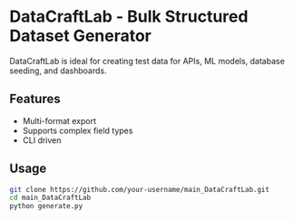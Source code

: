 # DataCraftLab - Bulk Structured Dataset Generator

DataCraftLab is ideal for creating test data for APIs, ML models, database seeding, and dashboards.

## Features
- Multi-format export  
- Supports complex field types  
- CLI driven  

## Usage
```bash
git clone https://github.com/your-username/main_DataCraftLab.git
cd main_DataCraftLab
python generate.py
